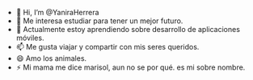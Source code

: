 - 👋 Hi, I’m @YaniraHerrera
- 👀 Me interesa estudiar para tener un mejor futuro.
- 🌱 Actualmente estoy aprendiendo sobre desarrollo de aplicaciones móviles.
- 📫 Me gusta viajar y compartir con mis seres queridos.
- 😄 Amo los animales.
- ⚡ Mi mama me dice marisol, aun no se por qué. es mi sobre nombre.

<!---
YaniraHerrera/YaniraHerrera is a ✨ special ✨ repository because its `README.md` (this file) appears on your GitHub profile.
You can click the Preview link to take a look at your changes.
--->

